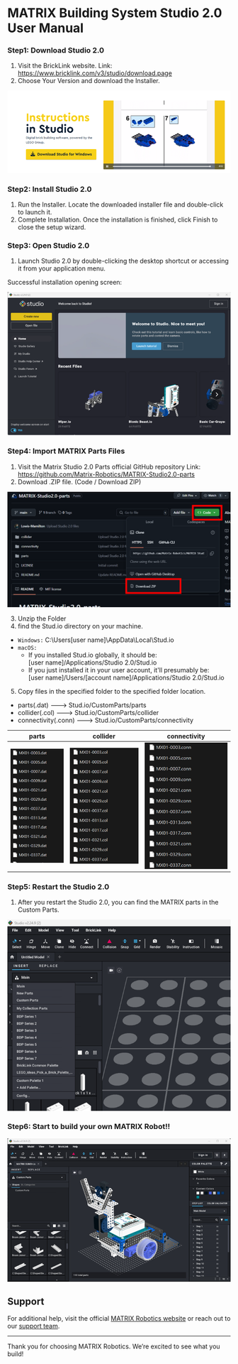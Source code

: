 # MATRIX Building System Studio 2.0 User Manual

### Step1: Download Studio 2.0

1.	Visit the BrickLink website. 
Link: https://www.bricklink.com/v3/studio/download.page
2.	Choose Your Version and download the Installer.

![](img/studioweb.png)

### Step2: Install Studio 2.0

1.	Run the Installer. Locate the downloaded installer file and double-click to launch it.
2.	Complete Installation. Once the installation is finished, click Finish to close the setup wizard.

### Step3: Open Studio 2.0

1.	Launch Studio 2.0 by double-clicking the desktop shortcut or accessing it from your application menu.

Successful installation opening screen:

![](img/studioopen.png)

### Step4: Import MATRIX Parts Files

1.	Visit the Matrix Studio 2.0 Parts official GitHub repository
Link: https://github.com/Matrix-Robotics/MATRIX-Studio2.0-parts
2.	Download .ZIP file. (Code / Download ZIP)

![](img/github.png)

3.	Unzip the Folder
4.	find the Stud.io directory on your machine. 

* `Windows:`
C:\Users\[user name]\AppData\Local\Stud.io
* `macOS:`
    * If you installed Stud.io globally, it should be: <br>
    [user name]/Applications/Studio 2.0/Stud.io
    * If you just installed it in your user account, it'll presumably be: <br>
    [user name]/Users/[account name]/Applications/Studio 2.0/Stud.io
5.	Copy files in the specified folder to the specified folder location.
* parts(.dat) ---> Stud.io/CustomParts/parts
* collider(.col) ---> Stud.io/CustomParts/collider
* connectivity(.conn) ---> Stud.io/CustomParts/connectivity

| parts |collider | connectivity |
| --- | --- | --- |
| ![](img/parts.png)|![](img/collider.png)|![](img/connectivity.png)|

### Step5: Restart the Studio 2.0

1.	After you restart the Studio 2.0, you can find the MATRIX parts in the Custom Parts.

![](img/customparts.png)

### Step6: Start to build your own MATRIX Robot!!	

![](img/done.png)

## Support

For additional help, visit the official [MATRIX Robotics website](https://www.matrixrobotics.com) or reach out to our [support team](mailto:sales@kkitc.net).

---

Thank you for choosing MATRIX Robotics. We’re excited to see what you build!